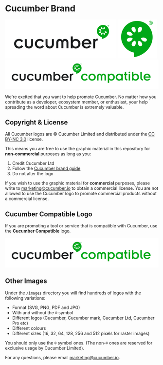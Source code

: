 # Cucumber Brand

![cucumber-black](images/png/tm/cucumber-black/cucumber-black-128.png)
![cucumber-mark-green](images/png/tm/cucumber-mark-green/cucumber-mark-green-128.png)
![cucumber-compatible-black](images/png/tm/cucumber-compatible-black/cucumber-compatible-black-128.png)

We're excited that you want to help promote Cucumber. No matter how you contribute as a developer,
ecosystem member, or enthusiast, your help spreading the word about Cucumber is extremely valuable.

## Copyright & License

All Cucumber logos are © Cucumber Limited and distributed under the
[CC BY-NC 3.0](https://creativecommons.org/licenses/by-nc/3.0/) license.

This means you are free to use the graphic material in this repository for **non-commercial**
purposes as long as you: 

1. Credit Cucumber Ltd
1. Follow the [Cucumber brand guide](https://github.com/cucumber-ltd/brand/blob/master/Cucumber_Brand_V1.0.pdf)
1. Do not alter the logo

If you wish to use the graphic material for **commercial** purposes, please write to marketing@cucumber.io
to obtain a commercial license. You are not allowed to use the Cucumber logo 
to promote commercial products without a commercial license.

## Cucumber Compatible Logo

If you are promoting a tool or service that is compatible with Cucumber, use the
**Cucumber Compatible** logo.

![cucumber-compatible-black](images/png/tm/cucumber-compatible-black/cucumber-compatible-black-128.png)

## Other Images

Under the [`/images`](https://github.com/cucumber-ltd/brand/tree/master/images)
directory you will find hundreds of logos with the following variations:

* Format (SVG, PNG, PDF and JPG)
* With and without the `®` symbol
* Different logos (Cucumber, Cucumber mark, Cucumber Ltd, Cucumber Pro etc)
* Different colours
* Different sizes (16, 32, 64, 128, 256 and 512 pixels for raster images)

You should only use the `®` symbol ones. (The non-`®` ones are reserved for
exclusive usage by Cucumber Limited).

For any questions, please email marketing@cucumber.io.
